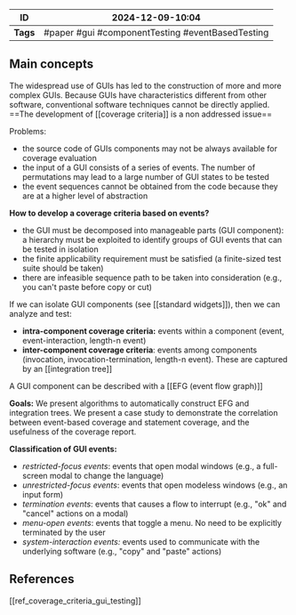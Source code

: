 
| ID       | 2024-12-09-10:04                                  |
| -------- | ------------------------------------------------- |
| **Tags** | #paper #gui  #componentTesting #eventBasedTesting |
## Main concepts
The widespread use of GUIs has led to the construction of more and more complex GUIs. Because GUIs have characteristics different from other software, conventional software techniques cannot be directly applied. ==The development of [[coverage criteria]] is a non addressed issue==

Problems:
- the source code of GUIs components may not be always available for coverage evaluation
- the input of a GUI consists of a series of events. The number of permutations may lead to a large number of GUI states to be tested
- the event sequences cannot be obtained from the code because they are at a higher level of abstraction

**How to develop a coverage criteria based on events?**
- the GUI must be decomposed into manageable parts (GUI component): a hierarchy must be exploited to identify groups of GUI events that can be tested in isolation
- the finite applicability requirement must be satisfied (a finite-sized test suite should be taken)
- there are infeasible sequence path to be taken into consideration (e.g., you can't paste before copy or cut)

If we can isolate GUI components (see [[standard widgets]]), then we can analyze and test:
- **intra-component coverage criteria:** events within a component (event, event-interaction, length-n event)
- **inter-component coverage criteria**: events among components (invocation, invocation-termination, length-n event). These are captured by an [[integration tree]]

A GUI component can be described with a [[EFG (event flow graph)]]

**Goals:**
We present algorithms to automatically construct EFG and integration trees.
We present a case study to demonstrate the correlation between event-based coverage and statement coverage, and the usefulness of the coverage report.

**Classification of GUI events:**
- *restricted-focus events*: events that open modal windows (e.g., a full-screen modal to change the language)
- *unrestricted-focus events*: events that open modeless windows (e.g., an input form)
- *termination events*: events that causes a flow to interrupt (e.g., "ok" and "cancel" actions on a modal)
- *menu-open events*: events that toggle a menu. No need to be explicitly terminated by the user
- *system-interaction events:* events used to communicate with the underlying software (e.g., "copy" and "paste" actions)
## References
[[ref_coverage_criteria_gui_testing]]